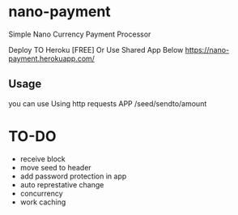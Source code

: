 # nano-payment
 Simple Nano Currency Payment Processor 

Deploy TO Heroku [FREE] Or Use Shared App Below
https://nano-payment.herokuapp.com/



## Usage 

you can use Using http requests 
APP /seed/sendto/amount


# TO-DO 

  - receive block 
  - move seed to header
  - add password protection in app
  - auto represtative change 
  - concurrency 
  - work caching 

